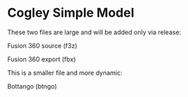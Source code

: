 # Cogley Simple Model

These two files are large and will be added only via release:

Fusion 360 source (f3z)

Fusion 360 export (fbx)

This is a smaller file and more dynamic:

Bottango (btngo)




